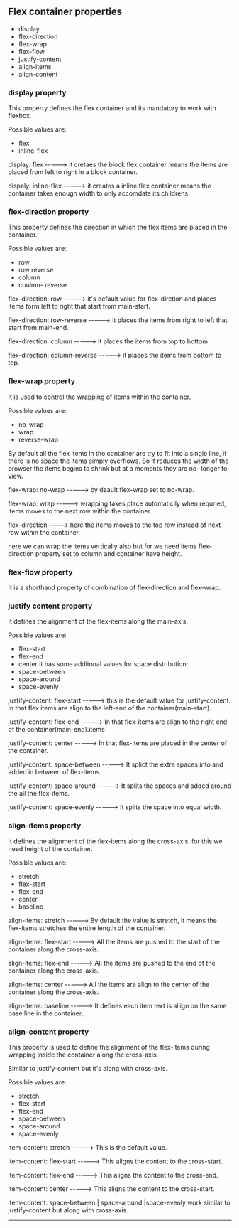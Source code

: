 ## Flex container properties


- display
- flex-direction
- flex-wrap
- flex-flow
- justify-content
- align-items
- align-content

### display property

This property defines the flex container and its mandatory to work with flexbox.

Possible values are:
- flex 
- inline-flex

display: flex  -----> it cretaes the block flex container means the items are placed from left to right in a block container.

dispaly: inline-flex  -----> it creates a inline flex container means the container takes enough width to only accomdate its childrens.


### flex-direction property


This property defines the direction in which the flex items are placed in the container.

Possible values are:
- row
- row reverse
- column
- coulmn- reverse

flex-direction: row -----> it's default value for flex-dirction and places items form left to right that start from main-start.

flex-direction: row-reverse -----> it places the items from right to left that start from main-end.

flex-direction: column -----> it places the items from top to bottom.

flex-direction: column-reverse -----> it places the items from bottom to top.


### flex-wrap property

It is used to control the wrapping of items within the container.

Possible values are:
- no-wrap
- wrap
- reverse-wrap

By default all the flex items in the container are try to fit into a single line, if there is no space the items simply overflows. So if reduces the width of the browser the items begins to shrink but at a moments they are no- longer to view.

flex-wrap: no-wrap -----> by deault flex-wrap set to no-wrap.

flex-wrap: wrap ----->  wrapping takes place automaticlly when requried, items moves to the next row within the container.

flex-direction ----> here the items moves to the top row instead of next row within the container.


here we can wrap the items vertically also but for we need items flex-direction property set to column and container have height.


### flex-flow property

It is a shorthand property of combination of flex-direction and flex-wrap.


### justify content property

It defines the alignment of the flex-items along the main-axis.

Possible values are:
- flex-start
- flex-end
- center
it has some additonal values for space distribution:
- space-between
- space-around
- space-evenly

justify-content: flex-start -----> this is the default value for justify-content. In that flex items are align to the left-end of the container(main-start).

justify-content: flex-end -----> In that flex-items are align to the right end of the container(main-end).items 

justify-content: center -----> In that flex-items are placed in the center of the container.

justify-content: space-between -----> It splict the extra spaces into and added in between of flex-items.

justify-content: space-around -----> It splits the spaces and added around the all the flex-items.

justify-content: space-evenly -----> It splits the space into equal width.


### align-items property

It defines the alignment of the flex-items along the cross-axis. for this we need height of the container.

Possible values are:
- stretch
- flex-start
- flex-end
- center
- baseline

align-items: stretch -----> By default the value is stretch, it means the flex-items stretches the entire length of the container.

align-items: flex-start -----> All the items are pushed to the start of the container along the cross-axis.

align-items: flex-end -----> All the items are pushed to the end of the container along the cross-axis.

align-items: center -----> All the items are align to the center of the container along the cross-axis.

align-items: baseline -----> It defines each item text is allign on the same base line in the container,


### align-content property

This property is used to define the alignment of the flex-items during wrapping inside the container along the cross-axis.

Similar to justify-content but it's along with cross-axis.

Possible values are:
- stretch
- flex-start
- flex-end
- space-between
- space-around
- space-evenly

item-content: stretch -----> This is the default value.

item-content: flex-start -----> This aligns the content to the cross-start.

item-content: flex-end -----> This aligns the content to the cross-end.

item-content: center -----> This aligns the content to the cross-start.

item-content: space-between | space-around |space-evenly work similar to justify-content but along with cross-axis.

---